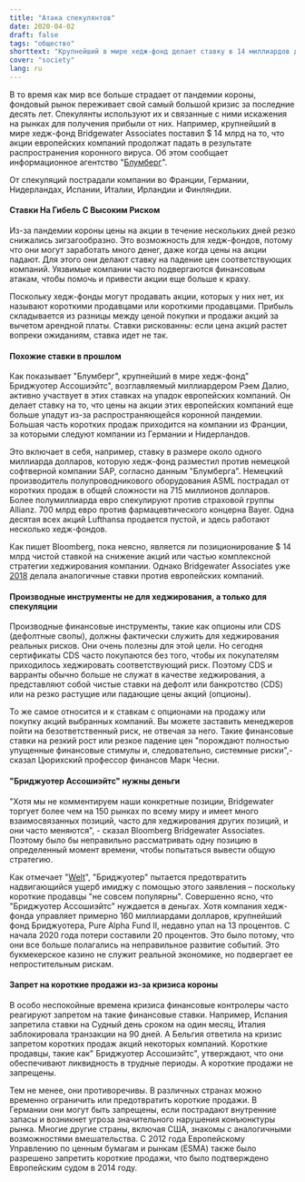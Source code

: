 ```yaml
---
title: "Атака спекулянтов"
date: 2020-04-02
draft: false
tags: "общество"
shorttext: "Крупнейший в мире хедж-фонд делает ставку в 14 миллиардов долларов на падение европейских компаний."
cover: "society"
lang: ru
---
```


В то время как мир все больше страдает от пандемии короны, фондовый рынок переживает свой самый большой кризис за последние десять лет. Спекулянты используют их и связанные с ними искажения на рынках для получения прибыли от них. Например, крупнейший в мире хедж-фонд Bridgewater Associates поставил $ 14 млрд на то, что акции европейских компаний продолжат падать в результате распространения коронного вируса. Об этом сообщает информационное агентство "[Блумберг](https://www.bloomberg.com/news/articles/2020-03-16/bridgewater-builds-14-billion-short-bet-against-european-stocks "Bridgewater Makes $14 Billion Short Against European Stocks")".

От спекуляций пострадали компании во Франции, Германии, Нидерландах, Испании, Италии, Ирландии и Финляндии.

#### Ставки На Гибель С Высоким Риском

Из-за пандемии короны цены на акции в течение нескольких дней резко снижались зигзагообразно. Это возможность для хедж-фондов, потому что они могут заработать много денег, даже когда цены на акции падают. Для этого они делают ставку на падение цен соответствующих компаний. Уязвимые компании часто подвергаются финансовым атакам, чтобы помочь и привести акции еще больше к краху.

Поскольку хедж-фонды могут продавать акции, которых у них нет, их называют короткими продавцами или короткими продавцами. Прибыль складывается из разницы между ценой покупки и продажи акций за вычетом арендной платы. Ставки рискованны: если цена акций растет вопреки ожиданиям, ставка идет не так.

#### Похожие ставки в прошлом

Как показывает "Блумберг", крупнейший в мире хедж-фонд" Бриджуотер Ассошиэйтс", возглавляемый миллиардером Рэем Далио, активно участвует в этих ставках на упадок европейских компаний. Он делает ставку на то, что цены на акции этих европейских компаний еще больше упадут из-за распространяющейся коронной пандемии. Большая часть коротких продаж приходится на компании из Франции, за которыми следуют компании из Германии и Нидерландов.

Это включает в себя, например, ставку в размере около одного миллиарда долларов, которую хедж-фонд разместил против немецкой софтверной компании SAP, согласно данным "Блумберга". Немецкий производитель полупроводникового оборудования ASML пострадал от коротких продаж в общей сложности на 715 миллионов долларов. Более полумиллиарда евро спекулируют против страховой группы Allianz. 700 млрд евро против фармацевтического концерна Bayer. Одна десятая всех акций Lufthansa продается пустой, и здесь работают несколько хедж-фондов.

Как пишет Bloomberg, пока неясно, является ли позиционирование $ 14 млрд чистой ставкой на снижение акций или частью комплексной стратегии хеджирования компании. Однако Bridgewater Associates уже [2018](https://www.faz.net/aktuell/finanzen/finanzmarkt/hedgefonds-wettet-milliarden-gegen-europas-grosskonzerne-15449008.html "Der weltgrößte Hedgefonds wettet auf Baisse") делала аналогичные ставки против европейских компаний.

#### Производные инструменты не для хеджирования, а только для спекуляции

Производные финансовые инструменты, такие как опционы или CDS (дефолтные свопы), должны фактически служить для хеджирования реальных рисков. Они очень полезны для этой цели. Но сегодня сертификаты CDS часто покупаются без того, чтобы их покупателям приходилось хеджировать соответствующий риск. Поэтому CDS и варранты обычно больше не служат в качестве хеджирования, а представляют собой чистые ставки на дефолт или банкротство (CDS) или на резко растущие или падающие цены акций (опционы).

То же самое относится и к ставкам с опционами на продажу или покупку акций выбранных компаний. Вы можете заставить менеджеров пойти на безответственный риск, не отвечая за него. Такие финансовые ставки на резкий рост или резкое падение цен "порождают полностью упущенные финансовые стимулы и, следовательно, системные риски",-сказал Цюрихский профессор финансов Марк Чесни.

#### "Бриджуотер Ассошиэйтс" нужны деньги

"Хотя мы не комментируем наши конкретные позиции, Bridgewater торгует более чем на 150 рынках по всему миру и имеет много взаимосвязанных позиций, часто для хеджирования других позиций, и они часто меняются", - сказал Bloomberg Bridgewater Associates. Поэтому было бы неправильно рассматривать одну позицию в определенный момент времени, чтобы попытаться вывести общую стратегию.

Как отмечает "[Welt](https://www.welt.de/print/die_welt/finanzen/article206646337/Spekulanten-stuerzen-sich-auf-deutsche-Konzerne.html "Spekulanten stürzen sich auf deutsche Konzerne")", "Бриджуотер" пытается предотвратить надвигающийся ущерб имиджу с помощью этого заявления – поскольку короткие продавцы "не совсем популярны". Совершенно ясно, что "Бриджуотер Ассошиэйтс" нуждается в деньгах. Хотя компания хедж-фонда управляет примерно 160 миллиардами долларов, крупнейший фонд Бриджуотера, Pure Alpha Fund II, недавно упал на 13 процентов. С начала 2020 года потери составили 20 процентов. Это было потому, что они все больше полагались на неправильное развитие событий. Это букмекерское казино не служит реальной экономике, но подвергает ее непростительным рискам.

#### Запрет на короткие продажи из-за кризиса короны

В особо неспокойные времена кризиса финансовые контролеры часто реагируют запретом на такие финансовые ставки. Например, Испания запретила ставки на Судный день сроком на один месяц, Италия заблокировала транзакции на 90 дней. А Бельгия ответила на кризис запретом коротких продаж акций некоторых компаний. Короткие продавцы, такие как" Бриджуотер Ассошиэйтс", утверждают, что они обеспечивают ликвидность в трудные периоды. А короткие продажи не запрещены.

Тем не менее, они противоречивы. В различных странах можно временно ограничить или предотвратить короткие продажи. В Германии они могут быть запрещены, если пострадают внутренние запасы и возникнет угроза значительного нарушения конъюнктуры рынка. Многие другие страны, включая США, знакомы с аналогичными возможностями вмешательства. С 2012 года Европейскому Управлению по ценным бумагам и рынкам (ESMA) также было разрешено запретить короткие продажи, что было подтверждено Европейским судом в 2014 году.
